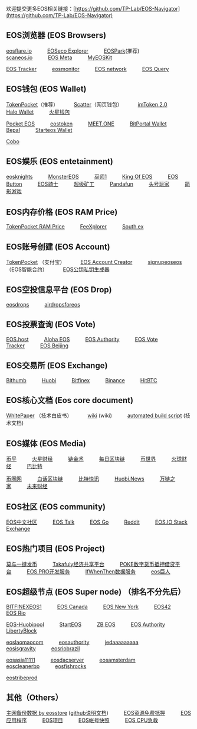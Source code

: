 ﻿欢迎提交更多EOS相关链接：[https://github.com/TP-Lab/EOS-Navigator](https://github.com/TP-Lab/EOS-Navigator)


## EOS浏览器 (EOS Browsers)

[eosflare.io](https://eosflare.io/)&emsp;&emsp;&emsp;[EOSeco Explorer](https://eoseco.com/)&emsp;&emsp;&emsp;[EOSPark](https://eospark.com/)(推荐)&emsp;&emsp;&emsp;[scaneos.io](https://scaneos.io/)&emsp;&emsp;&emsp;[EOS Meta](https://eosmeta.io/)&emsp;&emsp;&emsp;[MyEOSKit](https://www.myeoskit.com/?#/tx)

[EOS Tracker](https://eostracker.io/)&emsp;&emsp;&emsp;[eosmonitor](https://eosmonitor.io/)&emsp;&emsp;&emsp;[EOS network](http://eosnetworkmonitor.io/)&emsp;&emsp;&emsp;[EOS Query](https://eosquery.com/)


## EOS钱包 (EOS Wallet)

[TokenPocket](https://www.mytokenpocket.vip/)（推荐）&emsp;&emsp;&emsp;[Scatter](https://get-scatter.com/)（网页钱包）&emsp;&emsp;&emsp;[imToken 2.0](https://token.im/)&emsp;&emsp;&emsp;[Halo Wallet](https://halowallet.io/#/)&emsp;&emsp;&emsp;[火星钱包](https://www.xeenho.com/)

[Pocket EOS](https://pocketeos.com/#/)&emsp;&emsp;&emsp;[eostoken](http://eostoken.im/)&emsp;&emsp;&emsp;[MEET.ONE](https://meet.one/)&emsp;&emsp;&emsp;[BitPortal Wallet](https://www.bitportal.io/#/)&emsp;&emsp;&emsp;[Bepal](https://bepal.pro/Download)&emsp;&emsp;&emsp;[Starteos Wallet](https://wallet.starteos.io/#/home)

[Cobo](https://cobo.com/)


## EOS娱乐 (EOS entetainment)

[eosknights](http://eosknights.io/)&emsp;&emsp;&emsp;[MonsterEOS](http://monstereos.io/)&emsp;&emsp;&emsp;[巫师1](https://game.wizards.one/#/)&emsp;&emsp;&emsp;[King Of EOS](https://kingofeos.com/)&emsp;&emsp;&emsp;[EOS Button](https://eosbutton.io/ebt-game)&emsp;&emsp;&emsp;[EOS骑士](http://eosknights.io/)&emsp;&emsp;&emsp;[超级矿工](http://eosminer.vip/)&emsp;&emsp;&emsp;[Pandafun](http://pandafun.io/)&emsp;&emsp;&emsp;[头号玩家](http://eosplayer.one/#/?ref=bpbpbpbpbppb&env=eos)&emsp;&emsp;&emsp;[简影游戏](https://www.eosbao.io/)

## EOS内存价格 (EOS RAM Price)

[TokenPocket RAM Price](https://dapp.mytokenpocket.vip/ram/index.html)&emsp;&emsp;&emsp;[FeeXplorer](https://eos.feexplorer.io/)&emsp;&emsp;&emsp;[South ex](http://southex.com/)


## EOS账号创建 (EOS Account)

[TokenPocket](https://account.mytokenpocket.vip/#/) （支付宝）&emsp;&emsp;&emsp;[EOS Account Creator](https://eos-account-creator.com/)&emsp;&emsp;&emsp;[signupeoseos](http://signupeoseos.com/) （EOS智能合约）&emsp;&emsp;&emsp;[EOS公钥私钥生成器](https://eos-key.mytokenpocket.vip/)


## EOS空投信息平台 (EOS Drop)

[eosdrops](https://eosdrops.io/)&emsp;&emsp;&emsp;[airdropsforeos](https://airdropsforeos.com/)

## EOS投票查询 (EOS Vote)

[EOS.host](https://eos.host/mainnet)&emsp;&emsp;&emsp;[Aloha EOS](https://www.alohaeos.com/vote)&emsp;&emsp;&emsp;[EOS Authority](https://eosauthority.com/voting)&emsp;&emsp;&emsp;[EOS Vote Tracker](https://votetracker.eosmedi.com/#/)&emsp;&emsp;&emsp;[EOS Beijing](https://www.eosbeijing.one/data/#/bpByEOS)


## EOS交易所 (EOS Exchange)

[Bithumb](https://www.bithumb.com/)&emsp;&emsp;&emsp;[Huobi](https://www.huobi.pro/ko-kr/eos_usdt/exchange/)&emsp;&emsp;&emsp;[Bitfinex](https://www.bitfinex.com/t/EOS:USD)&emsp;&emsp;&emsp;[Binance](https://www.binance.com/trade.html?symbol=EOS_BTC)&emsp;&emsp;&emsp;[HitBTC](https://hitbtc.com/exchange/EOS-to-USDT)


## EOS核心文档 (Eos core document)

[WhitePaper](https://github.com/EOSIO/Documentation/blob/master/TechnicalWhitePaper.md) （技术白皮书）&emsp;&emsp;&emsp;[wiki](https://github.com/EOSIO/eos/wiki) (wiki)&emsp;&emsp;&emsp;[automated build script](https://github.com/EOSIO/eos#automated-build-script) (技术文档)


## EOS媒体 (EOS Media)

[币乎](https://bihu.com/)&emsp;&emsp;&emsp;[火星财经](http://www.huoxing24.com/)&emsp;&emsp;&emsp;[链金术](http://www.lianjinshu.com/)&emsp;&emsp;&emsp;[每日区块链](http://www.dayqkl.com/)&emsp;&emsp;&emsp;[币世界](http://www.bishijie.com/kuaixun/)&emsp;&emsp;&emsp;[火球财经](https://www.ihuoqiu.com/)&emsp;&emsp;&emsp;[巴比特](http://www.8btc.com/)

[币圈网](http://www.biiquan.com/)&emsp;&emsp;&emsp;[白话区块链](http://www.hellobtc.com/)&emsp;&emsp;&emsp;[比特快讯](https://www.bitnews.vip/)&emsp;&emsp;&emsp;[Huobi.News](https://www.huobi.cn/)&emsp;&emsp;&emsp;[万链之家](https://www.wanlianzhijia.com/)&emsp;&emsp;&emsp;[未来财经](http://www.weilaicaijing.com/)

## EOS社区 (EOS community)

[EOS中文社区](https://eosfans.io)&emsp;&emsp;&emsp;[EOS Talk](https://eostalk.io/forums)&emsp;&emsp;&emsp;[EOS Go](https://forums.eosgo.io/)&emsp;&emsp;&emsp;[Reddit](https://www.reddit.com/r/eos/)&emsp;&emsp;&emsp;[EOS.IO Stack Exchange](https://eosio.stackexchange.com/)


## EOS热门项目 (EOS Project)

[莫与一键发币](https://coincreate.github.io/EOS_coincreate/coincreate.html)&emsp;&emsp;&emsp;[Takafuly经济共享平台](https://www.takafuly.net/)&emsp;&emsp;&emsp;[POKE数字货币抵押借贷平台](http://www.poke.sh/)&emsp;&emsp;&emsp;[EOS PRO开发服务](https://www.eospro.com/)&emsp;&emsp;&emsp;[IfWhenThen数据服务](http://ifwhenthen.com/)&emsp;&emsp;&emsp;[eos巨人](http://labs.eostitan.com)

## EOS超级节点 (EOS Super node)  （排名不分先后）

[BITFINEXEOS1](	https://www.bitfinex.com)&emsp;&emsp;&emsp;[EOS Canada](https://www.eoscanada.com/)&emsp;&emsp;&emsp;[EOS New York](https://www.eosnewyork.io)&emsp;&emsp;&emsp;[EOS42](www.eos42.io)&emsp;&emsp;&emsp;[EOS Rio](https://eosrio.io/)

[EOS-Huobipool](https://www.eoshuobipool.com)&emsp;&emsp;&emsp;[StartEOS](https://www.starteos.io/)&emsp;&emsp;&emsp;[ZB EOS](http://www.zbeos.com/)&emsp;&emsp;&emsp;[EOS Authority](https://eosauthority.com/)&emsp;&emsp;&emsp;[LibertyBlock](http://libertyblock.io)

[eoslaomaocom](https://eoslaomao.com)&emsp;&emsp;&emsp;[eosauthority](https://eosauthority.com)&emsp;&emsp;&emsp;[jedaaaaaaaaa](http://www.eosjapan.org)&emsp;&emsp;&emsp;[eosisgravity](http://eosgravity.com)&emsp;&emsp;&emsp;[eosriobrazil](https://eosrio.io)

[eosasia11111](https://www.eosasia.one)&emsp;&emsp;&emsp;[eosdacserver](https://eosdac.io)&emsp;&emsp;&emsp;[eosamsterdam](	https://eosamsterdam.net)&emsp;&emsp;&emsp;[eoscleanerbp](https://eoscleaner.com)&emsp;&emsp;&emsp;[eosfishrocks](https://eos.fish)

[eostribeprod](https://eostribe.io)

## 其他（Others）

[主网备份数据 by eosstore](https://s3-ap-northeast-1.amazonaws.com/eosstorebp/index.html) ([github说明文档](https://github.com/eosstore/eosstore-backup))&emsp;&emsp;&emsp;[EOS资源免费抵押](https://res.mytokenpocket.vip/#/)&emsp;&emsp;&emsp;[EOS应用程序](https://eosapps.net/)&emsp;&emsp;&emsp;[EOS项目](https://eosprojects.org/)&emsp;&emsp;&emsp;[EOS帐号快照](https://www.eossnapshots.io/)&emsp;&emsp;&emsp;[EOS CPU急救](https://cpuemergency.com/)

